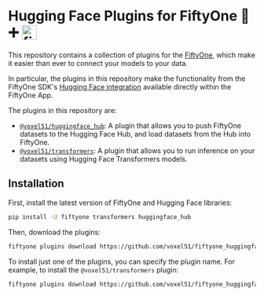 # Hugging Face Plugins for FiftyOne 🤗 ➕ <img src="https://gist.githubusercontent.com/jacobmarks/eb18cc90596f7310e4dad1be2526c070/raw/e05e51be697a9501f64fe8d1b7008fc5ebe56369/fiftyone_icon.svg" style="vertical-align: -5px;" width="30" height="30" alt="fiftyone icon">

This repository contains a collection of plugins for the [FiftyOne](https://fiftyone.ai/), which make it easier than ever to connect your models to your data.

In particular, the plugins in this repository make the functionality from the FiftyOne SDK's [Hugging Face integration](https://docs.voxel51.com/integrations/huggingface.html) available directly within the FiftyOne App.

The plugins in this repository are:

- [`@voxel51/huggingface_hub`](./plugins/huggingface_hub): A plugin that allows you to push FiftyOne datasets to the Hugging Face Hub, and load datasets from the Hub into FiftyOne.
- [`@voxel51/transformers`](./plugins/transformers): A plugin that allows you to run inference on your datasets using Hugging Face Transformers models.

## Installation

First, install the latest version of FiftyOne and Hugging Face libraries:

```bash
pip install -U fiftyone transformers huggingface_hub
```

Then, download the plugins:

```bash
fiftyone plugins download https://github.com/voxel51/fiftyone_huggingface_plugins
```

To install just one of the plugins, you can specify the plugin name. For example, to install the `@voxel51/transformers` plugin:

```bash
fiftyone plugins download https://github.com/voxel51/fiftyone_huggingface_plugins --plugin-names @voxel51/transfomers
```